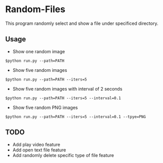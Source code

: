 # Random-Files
This program randomly select and show a file under specificed directory.

## Usage

* Show one random image

```
$python run.py --path=PATH
```

* Show five random images

```
$python run.py --path=PATH --iters=5
```

* Show five random images with interval of 2 seconds

```
$python run.py --path=PATH --iters=5 --interval=0.1
```

* Show five random PNG images

```
$python run.py --path=PATH --iters=5 --interval=0.1 --tpye=PNG
```

## TODO
* Add play video feature
* Add open text file feature
* Add randomly delete specific type of file feature



